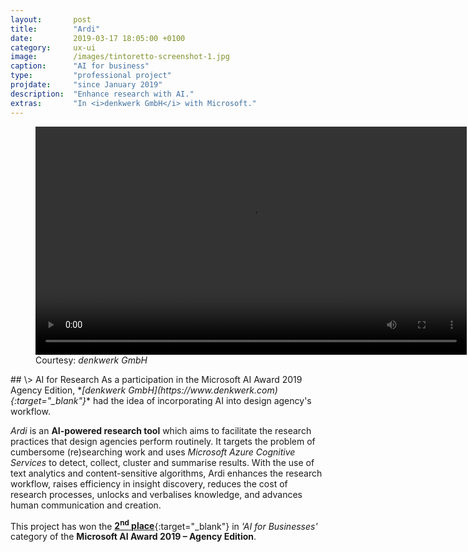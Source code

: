 ```yaml
---
layout:       post
title:        "Ardi"
date:         2019-03-17 18:05:00 +0100
category:     ux-ui
image:        /images/tintoretto-screenshot-1.jpg
caption:      "AI for business"
type:         "professional project"
projdate:     "since January 2019"
description:  "Enhance research with AI."
extras:       "In <i>denkwerk GmbH</i> with Microsoft."
---
```



<div class="image entry thin" markdown="0">
<figure>
	<video autoplay="autoplay" loop="loop" width="690" height="365">
		<source src="/videos/Ardi-Logo-Screen-Recording.mp4" type="video/mp4">
	</video>
	<figcaption>Courtesy: <i>denkwerk GmbH</i></figcaption>
</figure>
</div>

<div class="entry" markdown="1">
## \>  AI for Research
As a participation in the Microsoft AI Award 2019 Agency Edition, *<i>[denkwerk GmbH](https://www.denkwerk.com){:target="_blank"}</i>* had the idea of incorporating AI into design agency's workflow.

*Ardi* is an **AI-powered research tool** which aims to facilitate the research practices that design agencies perform routinely. It targets the problem of cumbersome (re)searching work and uses *Microsoft Azure Cognitive Services* to detect, collect, cluster and summarise results. With the use of text analytics and content-sensitive algorithms, Ardi enhances the research workflow, raises efficiency in insight discovery, reduces the cost of research processes, unlocks and verbalises knowledge, and advances human communication and creation.

This project has won the [**2<sup>nd</sup> place**](https://www.denkwerk.com/news/391-gesucht-gefunden-gewonnen-ardi-gewinnt-microsoft-ai-award){:target="_blank"} in *'AI for Businesses'* category of the **Microsoft AI Award 2019 – Agency Edition**.
</div>